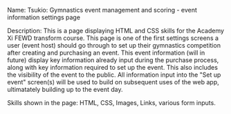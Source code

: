 Name: Tsukio: Gymnastics event management and scoring - event information settings page

Description: This is a page displaying HTML and CSS skills for the Academy Xi FEWD transform course.
This page is one of the first settings screens a user (event host) should go through to set up their gymnastics competition after creating and purchasing an event.  This event information (will in future) display key information already input during the purchase process, along with key information required to set up the event.  This also includes the visibility of the event to the public.  All information input into the "Set up event" screen(s) will be used to build on subsequent uses of the web app, ultimatately building up to the event day.

Skills shown in the page: HTML, CSS, Images, Links, various form inputs.